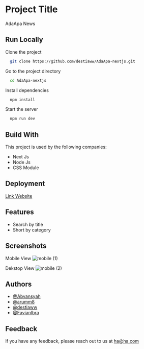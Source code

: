 # Project Title

AdaApa News

## Run Locally

Clone the project

```bash
  git clone https://github.com/destiaww/AdaApa-nextjs.git
```

Go to the project directory

```bash
  cd AdaApa-nextjs
```

Install dependencies

```bash
  npm install
```

Start the server

```bash
  npm run dev
```

## Build With

This project is used by the following companies:

- Next Js
- Node Js
- CSS Module

## Deployment

[Link Website](https://adaapa-df3ryc4cg-destiawulan10-gmailcom.vercel.app/)

## Features

- Search by title
- Short by category

## Screenshots

Mobile View
![mobile (1)](https://user-images.githubusercontent.com/80156805/228090285-8a4cdb6e-63ed-4b81-83ab-0b7b3bcc4916.png)

Dekstop View
![mobile (2)](https://user-images.githubusercontent.com/80156805/228090354-f5ce575b-cede-4599-b3be-e317707acf35.png)

## Authors

- [@Abyansyah](https://github.com/Abyansyah)
- [@arumm8](https://github.com/arumm8)
- [@destiaww](https://github.com/destiaww)
- [@FavianIbra](https://github.com/FavianIbra)

## Feedback

If you have any feedback, please reach out to us at ha@ha.com
